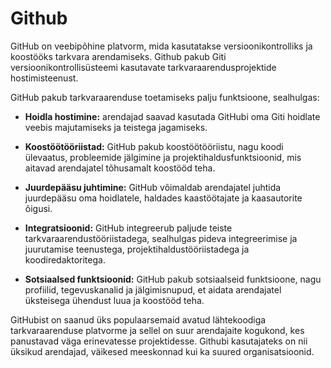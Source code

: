 # Github

GitHub on veebipõhine platvorm, mida kasutatakse versioonikontrolliks ja koostööks tarkvara arendamiseks. Github pakub Giti versioonikontrollisüsteemi kasutavate tarkvaraarendusprojektide hostimisteenust.

GitHub pakub tarkvaraarenduse toetamiseks palju funktsioone, sealhulgas:

- **Hoidla hostimine:** arendajad saavad kasutada GitHubi oma Giti hoidlate veebis majutamiseks ja teistega jagamiseks.

- **Koostöötööriistad:** GitHub pakub koostöötööriistu, nagu koodi ülevaatus, probleemide jälgimine ja projektihaldusfunktsioonid, mis aitavad arendajatel tõhusamalt koostööd teha.

- **Juurdepääsu juhtimine:** GitHub võimaldab arendajatel juhtida juurdepääsu oma hoidlatele, haldades kaastöötajate ja kaasautorite õigusi.

- **Integratsioonid:** GitHub integreerub paljude teiste tarkvaraarendustööriistadega, sealhulgas pideva integreerimise ja juurutamise teenustega, projektihaldustööriistadega ja koodiredaktoritega.

- **Sotsiaalsed funktsioonid:** GitHub pakub sotsiaalseid funktsioone, nagu profiilid, tegevuskanalid ja jälgimisnupud, et aidata arendajatel üksteisega ühendust luua ja koostööd teha.

GitHubist on saanud üks populaarsemaid avatud lähtekoodiga tarkvaraarenduse platvorme ja sellel on suur arendajaite kogukond, kes panustavad väga erinevatesse projektidesse. Githubi kasutajateks on nii üksikud arendajad, väikesed meeskonnad kui ka suured organisatsioonid.